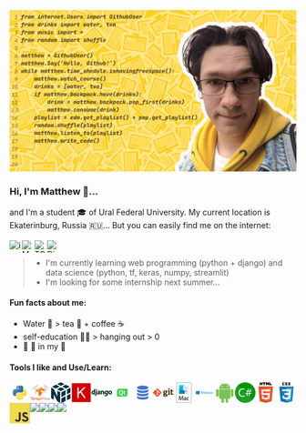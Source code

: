![Matthew Savelev Routine :)](./media/github.jpg)

### Hi, I'm Matthew 👋...
and I'm a student 🎓 of Ural Federal University. My current location is Ekaterinburg, Russia 🇷🇺...
But you can easily find me on the internet:
<br/><br/>
[<img height="22" width="22" align="left" alt="instagram: @savmat2" src="https://unpkg.com/simple-icons@v3/icons/instagram.svg" />](https://www.instagram.com/savmat2/)
[<img height="22" width="22" align="left" alt="Mail" src="https://unpkg.com/simple-icons@v3/icons/gmail.svg" />](savelevmatthew@gmail.com)
[<img height="22" width="22" align="left" alt="TG" src="https://unpkg.com/simple-icons@v3/icons/telegram.svg" />](https://t.me/velevass)
[<img height="22" width="22" align="left" alt="Discord" src="https://unpkg.com/simple-icons@v3/icons/discord.svg" />]( https://discord.com/users/256709726564253707)
<br/>
> - I'm currently learning web programming (python + django) and data science (python, tf, keras, numpy, streamlit)
> - I'm looking for some internship next summer...
#### Fun facts about me:
- Water 🌊 > tea 🍵 + coffee ☕
- self-education 🧑‍🎓 > hanging out > 0
- 🎹 🎸 in my 💖

#### Tools I like and Use/Learn:
[<img align="left" alt="Python" width="36px" src="https://raw.githubusercontent.com/github/explore/80688e429a7d4ef2fca1e82350fe8e3517d3494d/topics/python/python.png" />](https://www.python.org)
[<img align="left" alt="TF" width="36px" src="https://raw.githubusercontent.com/github/explore/80688e429a7d4ef2fca1e82350fe8e3517d3494d/topics/tensorflow/tensorflow.png" />](https://www.tensorflow.org)
[<img align="left" alt="Numpy" width="36px" src="https://raw.githubusercontent.com/SavelevMatthew/SavelevMatthew/main/media/numpy.png" />](https://numpy.org)
[<img align="left" alt="Keras" width="36px" src="https://raw.githubusercontent.com/SavelevMatthew/SavelevMatthew/main/media/keras.png" />](https://keras.io)
[<img align="left" alt="Django" width="36px" src="https://raw.githubusercontent.com/github/explore/80688e429a7d4ef2fca1e82350fe8e3517d3494d/topics/django/django.png" />](https://www.djangoproject.com)
[<img align="left" alt="Qt" width="36px" src="https://raw.githubusercontent.com/github/explore/80688e429a7d4ef2fca1e82350fe8e3517d3494d/topics/qt/qt.png" />](https://www.qt.io)
[<img align="left" alt="SQL" width="36px" src="https://raw.githubusercontent.com/github/explore/80688e429a7d4ef2fca1e82350fe8e3517d3494d/topics/sql/sql.png" />](https://en.wikipedia.org/wiki/SQL)
[<img align="left" alt="Git" width="36px" src="https://raw.githubusercontent.com/github/explore/80688e429a7d4ef2fca1e82350fe8e3517d3494d/topics/git/git.png" />](https://git-scm.com)
[<img align="left" alt="Mac OS" width="36px" src="https://raw.githubusercontent.com/github/explore/80688e429a7d4ef2fca1e82350fe8e3517d3494d/topics/macos/macos.png" />](https://www.apple.com/macos)
[<img align="left" alt="Windows" width="36px" src="https://raw.githubusercontent.com/github/explore/80688e429a7d4ef2fca1e82350fe8e3517d3494d/topics/windows/windows.png" />](https://www.microsoft.com/en-us/windows/)
[<img align="left" alt="Android" width="36px" src="https://raw.githubusercontent.com/github/explore/80688e429a7d4ef2fca1e82350fe8e3517d3494d/topics/android/android.png" />](https://www.android.com)
[<img align="left" alt="C#" width="36px" src="https://raw.githubusercontent.com/github/explore/80688e429a7d4ef2fca1e82350fe8e3517d3494d/topics/csharp/csharp.png" />](https://docs.microsoft.com/en-us/dotnet/csharp/)
[<img align="left" alt="HTML5" width="36px" src="https://raw.githubusercontent.com/github/explore/80688e429a7d4ef2fca1e82350fe8e3517d3494d/topics/html/html.png" />](https://developer.mozilla.org/en-US/docs/Web/Guide/HTML/HTML5)
[<img align="left" alt="CSS" width="36px" src="https://raw.githubusercontent.com/github/explore/80688e429a7d4ef2fca1e82350fe8e3517d3494d/topics/css/css.png" />](https://developer.mozilla.org/en-US/docs/Learn/Getting_started_with_the_web/CSS_basics)
[<img align="left" alt="JS" width="36px" src="https://raw.githubusercontent.com/github/explore/80688e429a7d4ef2fca1e82350fe8e3517d3494d/topics/javascript/javascript.png" />](https://developer.mozilla.org/en-US/docs/Web/JavaScript)
[<img align="left" height="36px" src="https://img.shields.io/badge/adobe%20-%23FF0000.svg?&style=for-the-badge&logo=adobe&logoColor=white"/>](https://www.adobe.com)
[<img align="left" height="36px" src="https://img.shields.io/badge/PyTorch%20-%23EE4C2C.svg?&style=for-the-badge&logo=PyTorch&logoColor=white"/>](https://pytorch.org)
[<img align="left" height="36px" src="https://img.shields.io/badge/pandas%20-%23150458.svg?&style=for-the-badge&logo=pandas&logoColor=white"/>](https://pandas.pydata.org)
[<img align="left" height="36px" src="https://img.shields.io/badge/Jupyter%20-%23F37626.svg?&style=for-the-badge&logo=Jupyter&logoColor=white"/>](https://jupyter.org)
